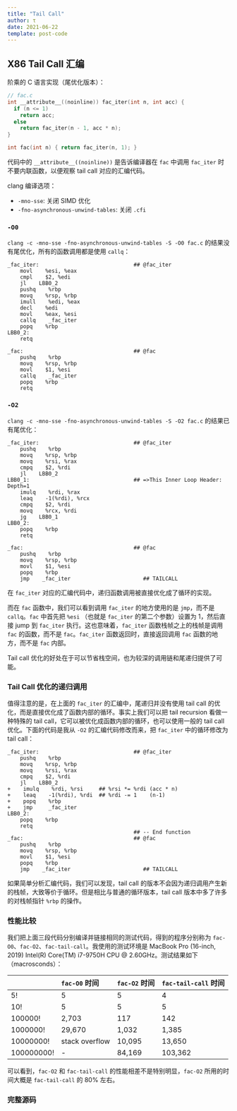 ```yaml
---
title: "Tail Call"
author: τ
date: 2021-06-22
template: post-code
---
```


## X86 Tail Call 汇编

阶乘的 C 语言实现（尾优化版本）：

```c
// fac.c
int __attribute__((noinline)) fac_iter(int n, int acc) {
  if (n <= 1)
    return acc;
  else
    return fac_iter(n - 1, acc * n);
}

int fac(int n) { return fac_iter(n, 1); }
```

代码中的 `__attribute__((noinline))` 是告诉编译器在 `fac` 中调用 `fac_iter` 时不要内联函数，以便观察 tail call 对应的汇编代码。

 clang 编译选项：

- `-mno-sse`: 关闭 SIMD 优化
- `-fno-asynchronous-unwind-tables`: 关闭 `.cfi`

### `-O0`

`clang -c -mno-sse -fno-asynchronous-unwind-tables -S -O0 fac.c` 的结果没有尾优化，所有的函数调用都是使用 `callq`：

```assembly
_fac_iter:                              ## @fac_iter
    movl    %esi, %eax
    cmpl    $2, %edi
    jl    LBB0_2
    pushq    %rbp
    movq    %rsp, %rbp
    imull    %edi, %eax
    decl    %edi
    movl    %eax, %esi
    callq    _fac_iter
    popq    %rbp
LBB0_2:
    retq

_fac:                                   ## @fac
    pushq    %rbp
    movq    %rsp, %rbp
    movl    $1, %esi
    callq    _fac_iter
    popq    %rbp
    retq
```

### `-O2`

`clang -c -mno-sse -fno-asynchronous-unwind-tables -S -O2 fac.c` 的结果已有尾优化：

```assembly
_fac_iter:                              ## @fac_iter
    pushq    %rbp
    movq    %rsp, %rbp
    movq    %rsi, %rax
    cmpq    $2, %rdi
    jl    LBB0_2
LBB0_1:                                 ## =>This Inner Loop Header: Depth=1
    imulq    %rdi, %rax
    leaq    -1(%rdi), %rcx
    cmpq    $2, %rdi
    movq    %rcx, %rdi
    jg    LBB0_1
LBB0_2:
    popq    %rbp
    retq

_fac:                                   ## @fac
    pushq    %rbp
    movq    %rsp, %rbp
    movl    $1, %esi
    popq    %rbp
    jmp    _fac_iter                       ## TAILCALL
```

在 `fac_iter` 对应的汇编代码中，递归函数调用被直接优化成了循环的实现。

而在 `fac` 函数中，我们可以看到调用 `fac_iter` 的地方使用的是 `jmp`，而不是 `callq`。`fac` 中首先把 `%esi` （也就是 `fac_iter` 的第二个参数）设置为 1，然后直接 jump 到 `fac_iter` 执行。这也意味着，`fac_iter` 函数栈帧之上的栈帧是调用 `fac` 的函数，而不是 `fac`。`fac_iter` 函数返回时，直接返回调用 `fac` 函数的地方，而不是 `fac` 内部。

Tail call 优化的好处在于可以节省栈空间，也为较深的调用链和尾递归提供了可能。

### Tail Call 优化的递归调用

值得注意的是，在上面的 `fac_iter` 的汇编中，尾递归并没有使用 tail call 的优化，而是直接优化成了函数内部的循环。事实上我们可以把 tail recursion 看做一种特殊的 tail call，它可以被优化成函数内部的循环，也可以使用一般的 tail call 优化。下面的代码是我从 `-O2` 的汇编代码修改而来，把 `fac_iter` 中的循环修改为 tail call：

```diff-assembly
_fac_iter:                              ## @fac_iter
    pushq    %rbp
    movq    %rsp, %rbp
    movq    %rsi, %rax
    cmpq    $2, %rdi
    jl    LBB0_2
+    imulq    %rdi, %rsi     ## %rsi *= %rdi (acc * n)
+    leaq    -1(%rdi), %rdi  ## %rdi -= 1    (n-1)
+    popq    %rbp
+    jmp     _fac_iter
LBB0_2:
    popq    %rbp
    retq
                                        ## -- End function
_fac:                                   ## @fac
    pushq    %rbp
    movq    %rsp, %rbp
    movl    $1, %esi
    popq    %rbp
    jmp    _fac_iter                       ## TAILCALL
```

如果简单分析汇编代码，我们可以发现，tail call 的版本不会因为递归调用产生新的栈帧，大致等价于循环。但是相比与普通的循环版本，tail call 版本中多了许多的对栈帧指针 `%rbp` 的操作。

### 性能比较

我们把上面三段代码分别编译并链接相同的测试代码，得到的程序分别称为 `fac-O0`、`fac-O2`、`fac-tail-call`。我使用的测试环境是 MacBook Pro (16-inch, 2019) Intel(R) Core(TM) i7-9750H CPU @ 2.60GHz。测试结果如下（macrosconds）：

|            | `fac-O0` 时间  | `fac-O2` 时间 | `fac-tail-call` 时间 |
| :--------- | :------------- | :------------ | -------------------- |
| 5!         | 5              | 5             | 4                    |
| 10!        | 5              | 5             | 5                    |
| 100000!    | 2,703          | 117           | 142                  |
| 1000000!   | 29,670         | 1,032         | 1,385                |
| 10000000!  | stack overflow | 10,095        | 13,650               |
| 100000000! | -              | 84,169        | 103,362              |

可以看到，`fac-O2` 和 `fac-tail-call` 的性能相差不是特别明显，`fac-O2` 所用的时间大概是 `fac-tail-call` 的 80% 左右。

### 完整源码

<script src="https://gist.github.com/yangtau/8a3046562aeb1567f934e238d49c275a.js"></script>

